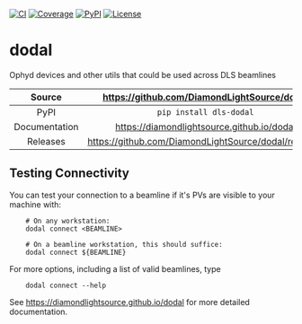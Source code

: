 [![CI](https://github.com/DiamondLightSource/dodal/actions/workflows/ci.yml/badge.svg)](https://github.com/DiamondLightSource/dodal/actions/workflows/ci.yml)
[![Coverage](https://codecov.io/gh/DiamondLightSource/dodal/branch/main/graph/badge.svg)](https://codecov.io/gh/DiamondLightSource/dodal)
[![PyPI](https://img.shields.io/pypi/v/dls-dodal.svg)](https://pypi.org/project/dls-dodal)
[![License](https://img.shields.io/badge/License-Apache%202.0-blue.svg)](https://www.apache.org/licenses/LICENSE-2.0)

# dodal

Ophyd devices and other utils that could be used across DLS beamlines

Source          | <https://github.com/DiamondLightSource/dodal>
:---:           | :---:
PyPI            | `pip install dls-dodal`
Documentation   | <https://diamondlightsource.github.io/dodal>
Releases        | <https://github.com/DiamondLightSource/dodal/releases>

Testing Connectivity
--------------------

You can test your connection to a beamline if it's PVs are visible to your machine with:


```
    # On any workstation:
    dodal connect <BEAMLINE>

    # On a beamline workstation, this should suffice:
    dodal connect ${BEAMLINE}
```



For more options, including a list of valid beamlines, type

```
    dodal connect --help
```

<!-- README only content. Anything below this line won't be included in index.md -->

See https://diamondlightsource.github.io/dodal for more detailed documentation.
